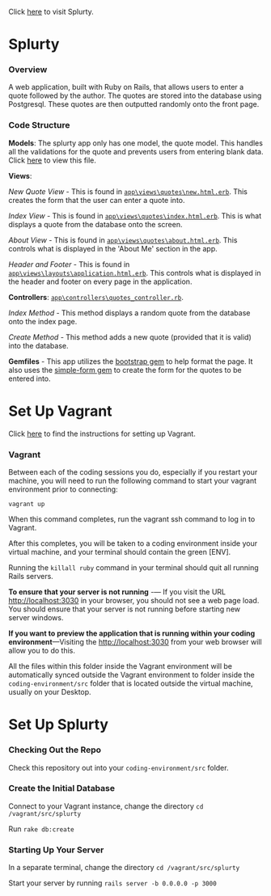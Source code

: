 Click [here](https://splurty-zoe-kramer.herokuapp.com/) to visit Splurty. 

# Splurty

### Overview

A web application, built with Ruby on Rails, that allows users to enter a quote followed by the author. The quotes are stored into the database using Postgresql. These quotes are then outputted randomly onto the front page. 

### Code Structure

**Models**: The splurty app only has one model, the quote model. This handles all the validations for the quote and prevents users from entering blank data. Click [here](https://github.com/ZoeBKramer/splurty/blob/master/app/models/quote.rb) to view this file. 

**Views**: 

*New Quote View* - This is found in [`app\views\quotes\new.html.erb`](https://github.com/ZoeBKramer/splurty/blob/master/app/views/quotes/new.html.erb). This creates the form that the user can enter a quote into.  

*Index View* - This is found in [`app\views\quotes\index.html.erb`](https://github.com/ZoeBKramer/splurty/blob/master/app/views/quotes/index.html.erb). This is what displays a quote from the database onto the screen. 

*About View* - This is found in [`app\views\quotes\about.html.erb`](https://github.com/ZoeBKramer/splurty/blob/master/app/views/quotes/about.html.erb). This controls what is displayed in the 'About Me' section in the app. 

*Header and Footer* - This is found in [`app\views\layouts\application.html.erb`](https://github.com/ZoeBKramer/splurty/blob/master/app/views/layouts/application.html.erb). This controls what is displayed in the header and footer on every page in the application. 

**Controllers**: [`app\controllers\quotes_controller.rb`](https://github.com/ZoeBKramer/splurty/blob/master/app/controllers/quotes_controller.rb). 

*Index Method* - This method displays a random quote from the database onto the index page.

*Create Method* - This method adds a new quote (provided that it is valid) into the database. 

**Gemfiles** - This app utilizes the [bootstrap gem](https://github.com/twbs/bootstrap-rubygem) to help format the page. It also uses the [simple-form gem](https://github.com/plataformatec/simple_form) to create the form for the quotes to be entered into. 

# Set Up Vagrant

Click [here](https://github.com/university-bootcamp/coding-environment/blob/master/windows-vagrant.md) to find the instructions for setting up Vagrant.

### Vagrant

Between each of the coding sessions you do, especially if you restart your machine, you will need to run the following command to start your vagrant environment prior to connecting:

`vagrant up`

When this command completes, run the vagrant ssh command to log in to Vagrant.

After this completes, you will be taken to a coding environment inside your virtual machine, and your terminal should contain the green [ENV].

Running the `killall ruby` command in your terminal should quit all running Rails servers.

**To ensure that your server is not running** -— If you visit the URL [http://localhost:3030](http://localhost:3030) in your browser, you should not see a web page load. You should ensure that your server is not running before starting new server windows.

**If you want to preview the application that is running within your coding environment**—Visiting the [http://localhost:3030](http://localhost:3030) from your web browser will allow you to do this.

All the files within this folder inside the Vagrant environment will be automatically synced outside the Vagrant environment to folder inside the `coding-environment/src` folder that is located outside the virtual machine, usually on your Desktop.

# Set Up Splurty

### Checking Out the Repo

Check this repository out into your `coding-environment/src` folder. 

### Create the Initial Database

Connect to your Vagrant instance, change the directory `cd /vagrant/src/splurty`

Run `rake db:create`

### Starting Up Your Server

In a separate terminal, change the directory `cd /vagrant/src/splurty`

Start your server by running `rails server -b 0.0.0.0 -p 3000`



